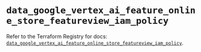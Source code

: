 # `data_google_vertex_ai_feature_online_store_featureview_iam_policy`

Refer to the Terraform Registry for docs: [`data_google_vertex_ai_feature_online_store_featureview_iam_policy`](https://registry.terraform.io/providers/hashicorp/google-beta/6.44.0/docs/data-sources/google_vertex_ai_feature_online_store_featureview_iam_policy).
